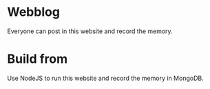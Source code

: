 # Webblog
Everyone can post in this website and record the memory.

# Build from
Use NodeJS to run this website and record the memory in MongoDB.
